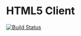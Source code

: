 HTML5 Client
============
[![Build Status](https://travis-ci.com/MaximKhlobystov/bigbluebutton.svg?branch=puppeteer)](https://travis-ci.com/MaximKhlobystov/bigbluebutton)

